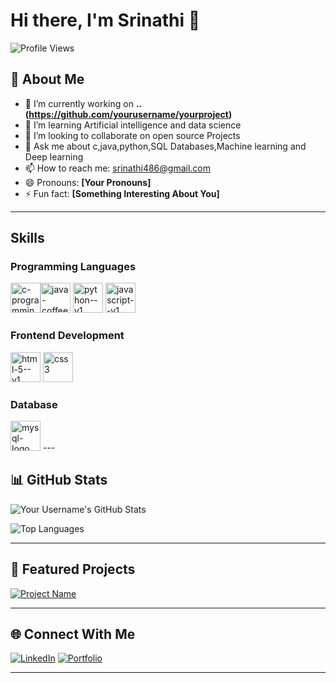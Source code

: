 # Hi there, I'm Srinathi 👋

![Profile Views](https://komarev.com/ghpvc/?username=yourusername&color=blueviolet)

## 🚀 About Me
- 🔭 I’m currently working on **.. (https://github.com/yourusername/yourproject)**
- 🌱 I’m learning Artificial intelligence and data science
- 👯 I’m looking to collaborate on open source Projects
- 💬 Ask me about c,java,python,SQL Databases,Machine learning and Deep learning  
- 📫 How to reach me: srinathi486@gmail.com
- 😄 Pronouns: **[Your Pronouns]**
- ⚡ Fun fact: **[Something Interesting About You]**

---

## Skills

### Programming Languages
<img width="48" height="48" src="https://img.icons8.com/color/48/c-programming.png" alt="c-programming"/><img width="48" height="48" src="https://img.icons8.com/color/48/java-coffee-cup-logo--v1.png" alt="java-coffee-cup-logo--v1"/>
<img width="48" height="48" src="https://img.icons8.com/color/48/python--v1.png" alt="python--v1"/>
<img width="48" height="48" src="https://img.icons8.com/color/48/javascript--v1.png" alt="javascript--v1"/>

### Frontend Development
<img width="48" height="48" src="https://img.icons8.com/color/48/html-5--v1.png" alt="html-5--v1"/>
<img width="48" height="48" src="https://img.icons8.com/color/48/css3.png" alt="css3"/>

### Database
<img width="48" height="48" src="https://img.icons8.com/color/48/mysql-logo.png" alt="mysql-logo"/>
---

## 📊 GitHub Stats
![Your Username's GitHub Stats](https://github-readme-stats.vercel.app/api?username=yourusername&show_icons=true&theme=radical)

![Top Languages](https://github-readme-stats.vercel.app/api/top-langs/?username=yourusername&layout=compact&theme=radical)

---

## 🌟 Featured Projects
[![Project Name](https://github-readme-stats.vercel.app/api/pin/?username=yourusername&repo=yourproject&theme=radical)](https://github.com/yourusername/yourproject)

---

## 🌐 Connect With Me
[![LinkedIn](https://img.shields.io/badge/-LinkedIn-blue?style=flat-square&logo=Linkedin&logoColor=white&link=https://linkedin.com/in/yourprofile)](https://www.linkedin.com/in/srinathi-k-739236306?)
[![Portfolio](https://img.shields.io/badge/-Portfolio-blueviolet?style=flat-square&logo=html5&logoColor=white&link=https://yourportfolio.com)](https://yourportfolio.com)

---



